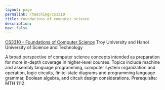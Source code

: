 ```yaml
---
layout: page
permalink: /teaching/cs3310
title: foundations of computer science
description: 
nav: false
---
```


[CS3310 - Foundations of Computer Science](https://www.troy.edu/academics/catalogs/undergraduate-catalog/course-descriptions/computer-science-courses.html#CS3310)
Troy University and Hanoi University of Science and Technology

A broad perspective of computer science concepts intended as preparation for more in-depth coverage in higher-level courses.
Topics include machine and assembly language programming, computer system organization and operation, logic circuits, finite-state diagrams and programming language grammar, Boolean algebra, and circuit design considerations. 
Prerequisite: MTH 1112.





